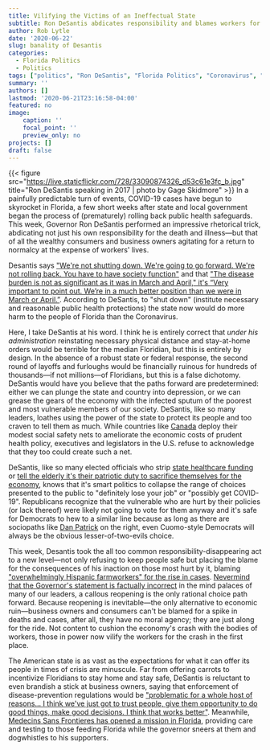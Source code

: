 ```yaml
---
title: Vilifying the Victims of an Ineffectual State
subtitle: Ron DeSantis abdicates responsibility and blames workers for dying.
author: Rob Lytle
date: '2020-06-22'
slug: banality of Desantis
categories:
  - Florida Politics
  - Politics
tags: ["politics", "Ron DeSantis", "Florida Politics", "Coronavirus", "COVID-19", "State Politics", "Governor", "Florida"]
summary: ''
authors: []
lastmod: '2020-06-21T23:16:58-04:00'
featured: no
image: 
    caption: ''
    focal_point: ''
    preview_only: no
projects: []
draft: false
---
```


{{< figure src="https://live.staticflickr.com/728/33090874326_d53c61e3fc_b.jpg" title="Ron DeSantis speaking in 2017 | photo by Gage Skidmore" >}}
In a painfully predictable turn of events, COVID-19 cases have begun to skyrocket in Florida, a few short weeks after state and local government began the process of (prematurely) rolling back public health safeguards. This week, Governor Ron DeSantis performed an impressive rhetorical trick, abdicating not just his own responsibility for the death and illness&mdash;but that of all the wealthy consumers and business owners agitating for a return to normalcy at the expense of workers' lives.

Desantis says ["We're not shutting down. We're going to go forward. We're not rolling back. You have to have society function"](https://www.theguardian.com/world/2020/jun/20/florida-covid19-surge-reopening-governor-desantis-coronavirus) and that ["The disease burden is not as significant as it was in March and April," it's “Very important to point out. We’re in a much better position than we were in March or April.”](https://www.miamiherald.com/news/coronavirus/article243685702.html). According to DeSantis, to "shut down" (institute necessary and reasonable public health protections) the state now would do more harm to the people of Florida than the Coronavirus.

Here, I take DeSantis at his word. I think he is entirely correct that *under his administration* reinstating necessary physical distance and stay-at-home orders would be terrible for the median Floridian, but this is entirely by design. In the absence of a robust state or federal response, the second round of layoffs and furloughs would be financially ruinous for hundreds of thousands—if not millions—of Floridians, but this is a false dichotomy. DeSantis would have you believe that the paths forward are predetermined: either we can plunge the state and country into depression, or we can grease the gears of the economy with the infected sputum of the poorest and most vulnerable members of our society. DeSantis, like so many leaders, loathes using the power of the state to protect its people and too craven to tell them as much. While countries like [Canada](https://www.canada.ca/en/revenue-agency/campaigns/covid-19-update/covid-19-benefits-credits-support-payments.html) deploy their modest social safety nets to ameliorate the economic costs of prudent health policy, executives and legislators in the U.S. refuse to acknowledge that they too could create such a net.

DeSantis, like so many elected officials who strip [state healthcare funding](https://www.nytimes.com/2020/03/30/nyregion/coronavirus-hospitals-medicaid-budget.html) or [tell the elderly it's their patriotic duty to sacrifice themselves for the economy](https://www.texastribune.org/2020/04/21/texas-dan-patrick-economy-coronavirus/), knows that it's smart politics to collapse the range of choices presented to the public to "definitely lose your job" or "possibly get COVID-19". Republicans recognize that the vulnerable who are hurt by their policies (or lack thereof) were likely not going to vote for them anyway and it's safe for Democrats to hew to a similar line because as long as there are sociopaths like [Dan Patrick](https://www.usatoday.com/story/news/nation/2020/03/24/covid-19-texas-official-suggests-elderly-willing-die-economy/2905990001/) on the right, even Cuomo-style Democrats will always be the obvious lesser-of-two-evils choice.

This week, Desantis took the all too common responsibility-disappearing act to a new level&mdash;not only refusing to keep people safe but placing the blame for the consequences of his inaction on those most hurt by it, blaming ["overwhelmingly Hispanic farmworkers" for the rise in cases](https://www.tampabay.com/news/health/2020/06/19/ron-desantis-blames-florida-farmworkers-for-covid-aid-groups-say-testing-help-came-late/). [Nevermind that the Governor's statement is factually incorrect](https://www.fdacs.gov/News-Events/Press-Releases/2020-Press-Releases/Statement-by-Commissioner-Nikki-Fried-on-Record-High-COVID-19-Cases) in the mind palaces of many of our leaders, a callous reopening is the only rational choice path forward. Because reopening is inevitable&mdash;the only alternative to economic ruin&mdash;business owners and consumers can't be blamed for a spike in deaths and cases, after all, they have no moral agency; they are just along for the ride. Not content to cushion the economy's crash with the bodies of workers, those in power now vilify the workers for the crash in the first place.

The American state is as vast as the expectations for what it can offer its people in times of crisis are minuscule. Far from offering carrots to incentivize Floridians to stay home and stay safe, DeSantis is reluctant to even brandish a stick at business owners, saying that enforcement of disease-prevention regulations would be ["problematic for a whole host of reasons... I think we've just got to trust people, give them opportunity to do good things, make good decisions. I think that works better"](https://www.miamiherald.com/news/coronavirus/article243685702.html). Meanwhile, [Medecins Sans Frontieres has opened a mission in Florida](https://www.doctorswithoutborders.org/what-we-do/news-stories/news/florida-msf-and-local-health-partners-bring-covid-19-testing-and), providing care and testing to those feeding Florida while the governor sneers at them and dogwhistles to his supporters.

